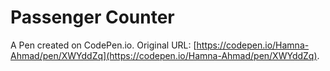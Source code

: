 # Passenger Counter

A Pen created on CodePen.io. Original URL: [https://codepen.io/Hamna-Ahmad/pen/XWYddZq](https://codepen.io/Hamna-Ahmad/pen/XWYddZq).

